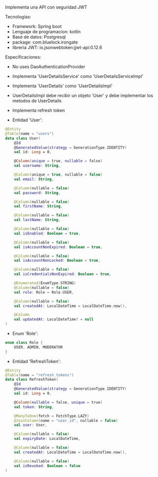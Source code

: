 Implementa una API con seguridad JWT

Tecnologias:

- Framework: Spring boot
- Lenguaje de programacion: kotlin
- Base de datos: Postgresql
- package: com.bluelock.irongate
- libreria JWT: io.jsonwebtoken:jjwt-api:0.12.6

Especificaciones:

- No uses DaoAuthenticationProvider
- Implementa 'UserDetailsService' como 'UserDetailsServiceImpl'
- Implementa 'UserDetails' como 'UserDetailsImpl'
- UserDetailsImpl debe recibir un objeto 'User' y debe implementar los metodos de UserDetails
- Implementa refresh token

- Entidad 'User':
```kotlin
@Entity
@Table(name = "users")
data class User(
    @Id
    @GeneratedValue(strategy = GenerationType.IDENTITY)
    val id: Long = 0,

    @Column(unique = true, nullable = false)
    val username: String,

    @Column(unique = true, nullable = false)
    val email: String,

    @Column(nullable = false)
    val password: String,

    @Column(nullable = false)
    val firstName: String,

    @Column(nullable = false)
    val lastName: String,

    @Column(nullable = false)
    val isEnabled: Boolean = true,

    @Column(nullable = false)
    val isAccountNonExpired: Boolean = true,

    @Column(nullable = false)
    val isAccountNonLocked: Boolean = true,

    @Column(nullable = false)
    val isCredentialsNonExpired: Boolean = true,

    @Enumerated(EnumType.STRING)
    @Column(nullable = false)
    val role: Role = Role.USER,

    @Column(nullable = false)
    val createdAt: LocalDateTime = LocalDateTime.now(),

    @Column
    val updatedAt: LocalDateTime? = null
)
```

- Enum 'Role':
```kotlin
enum class Role {
    USER, ADMIN, MODERATOR
}
```

- Entidad 'RefreshToken':
```kotlin
@Entity
@Table(name = "refresh_tokens")
data class RefreshToken(
    @Id
    @GeneratedValue(strategy = GenerationType.IDENTITY)
    val id: Long = 0,

    @Column(nullable = false, unique = true)
    val token: String,

    @ManyToOne(fetch = FetchType.LAZY)
    @JoinColumn(name = "user_id", nullable = false)
    val user: User,

    @Column(nullable = false)
    val expiryDate: LocalDateTime,

    @Column(nullable = false)
    val createdAt: LocalDateTime = LocalDateTime.now(),

    @Column(nullable = false)
    val isRevoked: Boolean = false
)
```

